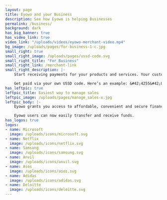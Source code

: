 ```yaml
---
layout: page
title: Eyowo and your Business
description: See how Eyowo is helping Businesses
permalink: /business/
background: dark
has_big_banner: true
has_video_link: true
video_link: "/uploads/videos/eyowo-merchant-video.mp4"
bg_image: /uploads/pages/for-business-1-c.jpg
small_right: true
small_right_image: /uploads/pages/ussd-code.svg
small_right_title: "For Business"
small_right_link: /merchant-link
small_right_description: |-
    Start receiving payments for your products and services. Your customers can now make instant online and offline payments. Add merchants and tills on your dashboard while monitoring your flow of income.

    Get paid via your own USSD code. Here’s an example: &#42;4255&#42;Unique-Code&#35;.
has_leftpic: true
leftpic_title: Easiest way to manage sales
leftpic_image: /uploads/pages/manage_sales-x.jpg
leftpic_body: |-
    Eyowo grants you access to affordable, convenient and secure financial transactions. It affords you the opportunity to make payments whenever, and however you want it.

    Eyowo users can now easily transfer and receive funds.
has_logos: true
logos:
- name: Microsoft
  image: /uploads/icons/microsoft.svg
- name: Netflix
  image: /uploads/icons/netflix.svg
- name: Samsung
  image: /uploads/icons/samsung.svg
- name: Anvil
  image: /uploads/icons/anvil.svg
- name: Asos
  image: /uploads/icons/asos.svg
- name: Adidas
  image: /uploads/icons/adidas.svg
- name: Deloitte
  image: /uploads/icons/deloitte.svg
---
```


